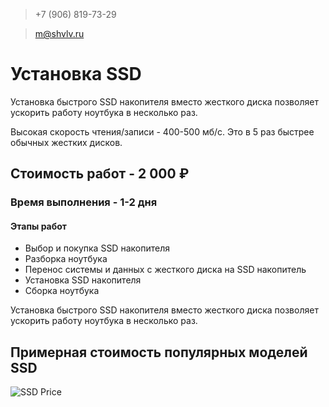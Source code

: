 > +7 (906) 819-73-29

> m@shvlv.ru

# Установка SSD

Установка быстрого SSD накопителя вместо жесткого диска позволяет ускорить работу ноутбука в несколько раз.

Высокая скорость чтения/записи - 400-500 мб/с. Это в 5 раз быстрее обычных жестких дисков.

## Стоимость работ - 2 000 ₽
### Время выполнения - 1-2 дня
#### Этапы работ

- Выбор и покупка SSD накопителя
- Разборка ноутбука
- Перенос системы и данных с жесткого диска на SSD накопитель
- Установка SSD накопителя
- Сборка ноутбука

Установка быстрого SSD накопителя вместо жесткого диска позволяет ускорить работу ноутбука в несколько раз.

## Примерная стоимость популярных моделей SSD
![SSD Price](https://shvlv.ru/ssd_price.png)
